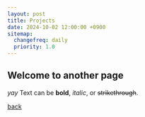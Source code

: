 ```yaml
---
layout: post
title: Projects
date: 2024-10-02 12:00:00 +0900
sitemap:
  changefreq: daily
  priority: 1.0
---
```


## Welcome to another page

_yay_
Text can be **bold**, _italic_, or ~~strikethrough~~.

[back](./)
